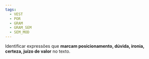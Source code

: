 ```yaml
---
tags:
  - VEST
  - POR
  - GRAM
  - GRAM_SEM
  - SEM_MOD
---
```

Identificar expressões que **marcam posicionamento, dúvida, ironia, certeza, juízo de valor** no texto.